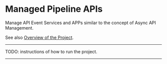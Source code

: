# Managed Pipeline APIs

Manage API Event Services and APPs similar to the concept of Async API Management.

See also [Overview of the Project](./ProjectOverview.md).


---

TODO: instructions of how to run the project.

---
